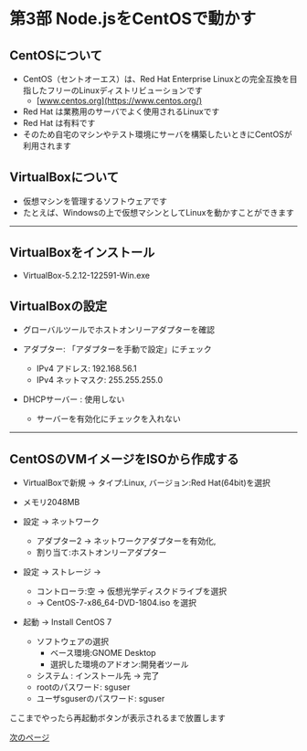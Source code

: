 # 第3部 Node.jsをCentOSで動かす

## CentOSについて
* CentOS（セントオーエス）は、Red Hat Enterprise Linuxとの完全互換を目指したフリーのLinuxディストリビューションです
  * [www.centos.org](https://www.centos.org/)
* Red Hat は業務用のサーバでよく使用されるLinuxです
* Red Hat は有料です
* そのため自宅のマシンやテスト環境にサーバを構築したいときにCentOSが利用されます

## VirtualBoxについて
* 仮想マシンを管理するソフトウェアです
* たとえば、Windowsの上で仮想マシンとしてLinuxを動かすことができます

---

## VirtualBoxをインストール
* VirtualBox-5.2.12-122591-Win.exe

## VirtualBoxの設定
* グローバルツールでホストオンリーアダプターを確認

* アダプター: 「アダプターを手動で設定」にチェック
  * IPv4 アドレス: 192.168.56.1
  * IPv4 ネットマスク: 255.255.255.0

* DHCPサーバー : 使用しない
  * サーバーを有効化にチェックを入れない

---

## CentOSのVMイメージをISOから作成する
* VirtualBoxで新規 -> タイプ:Linux, バージョン:Red Hat(64bit)を選択
* メモリ2048MB
* 設定 -> ネットワーク
  * アダプター2 -> ネットワークアダプターを有効化, 
  * 割り当て:ホストオンリーアダプター
* 設定 -> ストレージ ->
  * コントローラ:空 -> 仮想光学ディスクドライブを選択
  * -> CentOS-7-x86_64-DVD-1804.iso を選択

* 起動 -> Install CentOS 7
  * ソフトウェアの選択
    * ベース環境:GNOME Desktop 
    * 選択した環境のアドオン:開発者ツール
  * システム : インストール先 -> 完了
  * rootのパスワード: sguser
  * ユーザsguserのパスワード: sguser

ここまでやったら再起動ボタンが表示されるまで放置します

[次のページ](CHAPTER_3-2.md)
